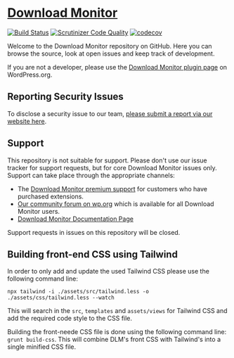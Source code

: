 # [Download Monitor](https://www.download-monitor.com/) 
[![Build Status](https://travis-ci.org/download-monitor/download-monitor.svg?branch=master)](https://travis-ci.org/download-monitor/download-monitor) 
[![Scrutinizer Code Quality](https://scrutinizer-ci.com/g/download-monitor/download-monitor/badges/quality-score.png?b=master)](https://scrutinizer-ci.com/g/download-monitor/download-monitor/?branch=master) 
[![codecov](https://codecov.io/gh/download-monitor/download-monitor/branch/master/graph/badge.svg)](https://codecov.io/gh/download-monitor/download-monitor)

Welcome to the Download Monitor repository on GitHub. Here you can browse the source, look at open issues and keep track of development.

If you are not a developer, please use the [Download Monitor plugin page](https://wordpress.org/plugins/download-monitor/) on WordPress.org.

## Reporting Security Issues
To disclose a security issue to our team, [please submit a report via our website here](https://www.download-monitor.com/contact/).

## Support
This repository is not suitable for support. Please don't use our issue tracker for support requests, but for core Download Monitor issues only. Support can take place through the appropriate channels:

* The [Download Monitor premium support](https://www.download-monitor.com/contact/) for customers who have purchased extensions.
* [Our community forum on wp.org](https://wordpress.org/support/plugin/download-monitor) which is available for all Download Monitor users.
* [Download Monitor Documentation Page](https://www.download-monitor.com/kb/)

Support requests in issues on this repository will be closed.

## Building front-end CSS using Tailwind

In order to only add and update the used Tailwind CSS please use the following command line:

`npx tailwind -i ./assets/src/tailwind.less -o ./assets/css/tailwind.less --watch`

This will search in the `src`, `templates` and `assets/views` for Tailwind CSS and add the required code style to the CSS file. 

Building the front-neede CSS file is done using the following command line: 
`grunt build-css`. This will combine DLM's front CSS with Tailwind's into a single minified CSS file.